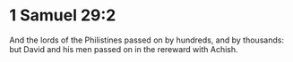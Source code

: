 # 1 Samuel 29:2

And the lords of the Philistines passed on by hundreds, and by thousands: but David and his men passed on in the rereward with Achish.